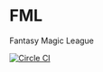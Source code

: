 # FML
Fantasy Magic League

[![Circle CI](https://circleci.com/gh/eliahhecht/fml.svg?style=svg)](https://circleci.com/gh/eliahhecht/fml)
